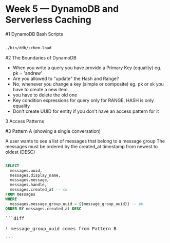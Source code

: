 # Week 5 — DynamoDB and Serverless Caching

#1 DynamoDB Bash Scripts

```bash

./bin/ddb/schem-load

```

#2 The Boundaries of DynamoDB

- When you write a query you have provide a Primary Key (equality) eg. pk = 'andrew'
- Are you allowed to "update" the Hash and Range?
- No, whenever you change a key (simple or composite) eg. pk or sk you have to create a new item.
- you have to delete the old one
- Key condition expressions for query only for RANGE, HASH is only equality
- Don't create UUID for entity if you don't have an access pattern for it

3 Access Patterns

#3 Pattern A (showing a single conversation)

A user wants to see a list of messages that belong to a message group The messages must be ordered by the created_at timestamp from newest to oldest (DESC)


```sql

SELECT
  messages.uuid,
  messages.display_name,
  messages.message,
  messages.handle,
  messages.created_at -- sk
FROM messages
WHERE
  messages.message_group_uuid = {{message_group_uuid}} -- pk
ORDER BY messages.created_at DESC

```

<pre>
```diff

! message_group_uuid comes from Pattern B 

```

</pre>


